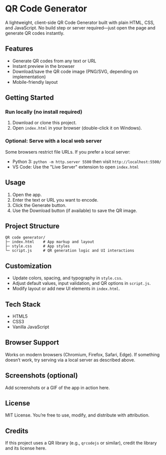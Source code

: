 # QR Code Generator

A lightweight, client-side QR Code Generator built with plain HTML, CSS, and JavaScript. No build step or server required—just open the page and generate QR codes instantly.

## Features
- Generate QR codes from any text or URL
- Instant preview in the browser
- Download/save the QR code image (PNG/SVG, depending on implementation)
- Mobile-friendly layout

## Getting Started

### Run locally (no install required)
1. Download or clone this project.
2. Open `index.html` in your browser (double-click it on Windows).

### Optional: Serve with a local web server
Some browsers restrict file URLs. If you prefer a local server:
- Python 3: `python -m http.server 5500` then visit `http://localhost:5500/`
- VS Code: Use the "Live Server" extension to open `index.html`

## Usage
1. Open the app.
2. Enter the text or URL you want to encode.
3. Click the Generate button.
4. Use the Download button (if available) to save the QR image.

## Project Structure
```
QR code generator/
├─ index.html    # App markup and layout
├─ style.css     # App styles
└─ script.js     # QR generation logic and UI interactions
```

## Customization
- Update colors, spacing, and typography in `style.css`.
- Adjust default values, input validation, and QR options in `script.js`.
- Modify layout or add new UI elements in `index.html`.

## Tech Stack
- HTML5
- CSS3
- Vanilla JavaScript

## Browser Support
Works on modern browsers (Chromium, Firefox, Safari, Edge). If something doesn’t work, try serving via a local server as described above.

## Screenshots (optional)
Add screenshots or a GIF of the app in action here.

## License
MIT License. You’re free to use, modify, and distribute with attribution.

## Credits
If this project uses a QR library (e.g., `qrcodejs` or similar), credit the library and its license here.
